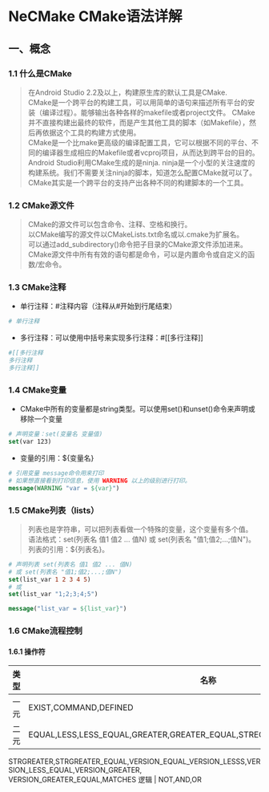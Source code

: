 # NeCMake CMake语法详解

## 一、概念
### 1.1 什么是CMake
> 在Android Studio 2.2及以上，构建原生库的默认工具是CMake.  
> CMake是一个跨平台的构建工具，可以用简单的语句来描述所有平台的安装（编译过程）。能够输出各种各样的makefile或者project文件。
CMake并不直接构建出最终的软件，而是产生其他工具的脚本（如Makefile），然后再依据这个工具的构建方式使用。  
> CMake是一个比make更高级的编译配置工具，它可以根据不同的平台、不同的编译器生成相应的Makefile或者vcproj项目，从而达到跨平台的目的。
Android Studio利用CMake生成的是ninja. ninja是一个小型的关注速度的构建系统。我们不需要关注ninja的脚本，知道怎么配置CMake就可以了。  
> CMake其实是一个跨平台的支持产出各种不同的构建脚本的一个工具。

### 1.2 CMake源文件
> CMake的源文件可以包含命令、注释、空格和换行。  
> 以CMake编写的源文件以CMakeLists.txt命名或以.cmake为扩展名。  
> 可以通过add_subdirectory()命令把子目录的CMake源文件添加进来。  
> CMake源文件中所有有效的语句都是命令，可以是内置命令或自定义的函数/宏命令。  

### 1.3 CMake注释
* 单行注释：#注释内容（注释从#开始到行尾结束）
```cmake
# 单行注释
```
* 多行注释：可以使用中括号来实现多行注释：#[[多行注释]]
```cmake
#[[多行注释
多行注释
多行注释]]
```

### 1.4 CMake变量
* CMake中所有的变量都是string类型。可以使用set()和unset()命令来声明或移除一个变量
```cmake
# 声明变量：set(变量名 变量值)
set(var 123)
```
* 变量的引用：${变量名}
```cmake
# 引用变量 message命令用来打印
# 如果想直接看到打印信息，使用 WARNING 以上的级别进行打印。
message(WARNING "var = ${var}")
```

### 1.5 CMake列表（lists）
> 列表也是字符串，可以把列表看做一个特殊的变量，这个变量有多个值。  
> 语法格式：set(列表名 值1 值2 ... 值N) 或 set(列表名 "值1;值2;...;值N")。  
> 列表的引用：${列表名}。  
```cmake 
# 声明列表 set(列表名 值1 值2 ... 值N)
# 或 set(列表名 "值1;值2;...;值N")
set(list_var 1 2 3 4 5)
# 或
set(list_var "1;2;3;4;5")

message("list_var = ${list_var}")
```

### 1.6 CMake流程控制
#### 1.6.1 操作符 
类型 | 名称
--  | ---
一元 | EXIST,COMMAND,DEFINED
二元 | EQUAL,LESS,LESS_EQUAL,GREATER,GREATER_EQUAL,STREQUAL,STRLESS,STRLESS_EQUAL,
STRGREATER,STRGREATER_EQUAL,VERSION_EQUAL_VERSION_LESSS,VERSION_LESS_EQUAL,VERSION_GREATER,
VERSION_GREATER_EQUAL,MATCHES
逻辑 | NOT,AND,OR

